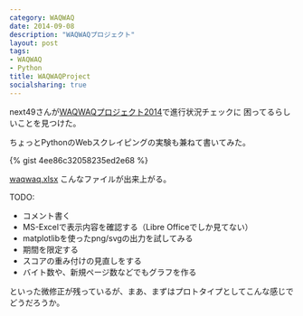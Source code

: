 ```yaml
---
category: WAQWAQ
date: 2014-09-08
description: "WAQWAQプロジェクト"
layout: post
tags:
- WAQWAQ
- Python
title: WAQWAQProject
socialsharing: true
---
```


next49さんが[WAQWAQプロジェクト2014](http://d.hatena.ne.jp/next49/20140831/p1)で進行状況チェックに
困ってるらしいことを見つけた。

ちょっとPythonのWebスクレイピングの実験も兼ねて書いてみた。

{% gist 4ee86c32058235ed2e68 %}

[waqwaq.xlsx](/waqwaq.xlsx) こんなファイルが出来上がる。

TODO:

* コメント書く
* MS-Excelで表示内容を確認する（Libre Officeでしか見てない）
* matplotlibを使ったpng/svgの出力を試してみる
* 期間を限定する
* スコアの重み付けの見直しをする
* バイト数や、新規ページ数などでもグラフを作る

といった微修正が残っているが、まあ、まずはプロトタイプとしてこんな感じでどうだろうか。


